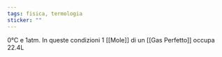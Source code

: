 ```yaml
---
tags: fisica, termologia
sticker: ""
---
```

0°C e 1atm.
In queste condizioni 1 [[Mole]] di un [[Gas Perfetto]] occupa 22.4L